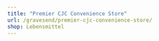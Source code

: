 ```yaml
---
title: "Premier CJC Convenience Store"
url: /gravesend/premier-cjc-convenience-store/
shop: Lebensmittel
---
```

